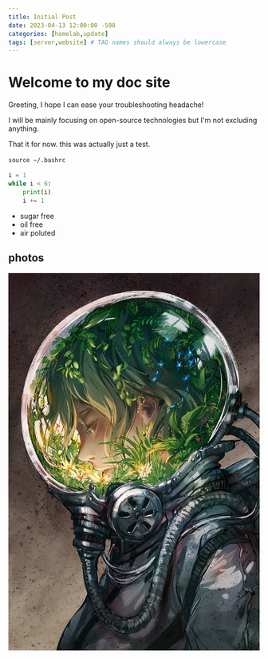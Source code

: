 ```yaml
---
title: Initial Post
date: 2023-04-13 12:00:00 -500
categories: [homelab,update]
tags: [server,website] # TAG names should always be lowercase
---
```


# Welcome to my doc site

Greeting, I hope I can ease your troubleshooting headache! 

I will be mainly focusing on open-source technologies but I'm not excluding anything.

That it for now. this was actually just a test.  

`source ~/.bashrc`

```python
i = 1
while i < 6:
    print(i)
    i += 1
```
* sugar free
* oil free
* air poluted

## photos

![img-description](/assets/images/solarpunk_mask2.jpg)